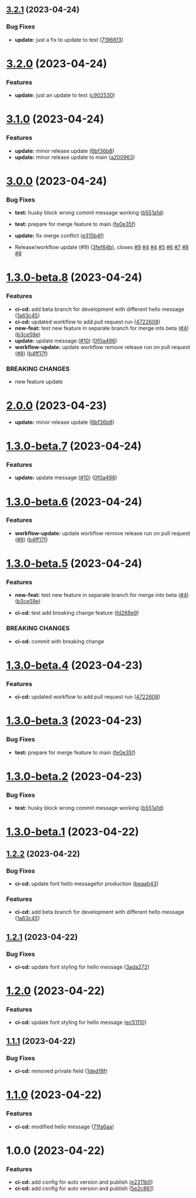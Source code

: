 ## [3.2.1](https://github.com/habibadeku-cpi/auto-pub-ver-lib-poc/compare/v3.2.0...v3.2.1) (2023-04-24)


### Bug Fixes

* **update:** just a fix to update to test ([71966f3](https://github.com/habibadeku-cpi/auto-pub-ver-lib-poc/commit/71966f30579a95a35562312153a10d2aa8edf8db))

# [3.2.0](https://github.com/habibadeku-cpi/auto-pub-ver-lib-poc/compare/v3.1.0...v3.2.0) (2023-04-24)


### Features

* **update:** just an update to test ([c902530](https://github.com/habibadeku-cpi/auto-pub-ver-lib-poc/commit/c90253015df08d9c858389aba068afc4262895cf))

# [3.1.0](https://github.com/habibadeku-cpi/auto-pub-ver-lib-poc/compare/v3.0.0...v3.1.0) (2023-04-24)


### Features

* **update:** minor release update ([6bf36b8](https://github.com/habibadeku-cpi/auto-pub-ver-lib-poc/commit/6bf36b85524d12bb0a9b626413657938573e336b))
* **update:** minor release update to main ([a200963](https://github.com/habibadeku-cpi/auto-pub-ver-lib-poc/commit/a2009634f2ea134735352c8905e752ec49d22839))

# [3.0.0](https://github.com/habibadeku-cpi/auto-pub-ver-lib-poc/compare/v2.0.0...v3.0.0) (2023-04-24)


### Bug Fixes

* **test:** husky block wrong commit  message working ([b551a1d](https://github.com/habibadeku-cpi/auto-pub-ver-lib-poc/commit/b551a1d3b32d624e1d45eeab95076c977ed5a793))
* **test:** prepare for merge feature to main ([fe0e35f](https://github.com/habibadeku-cpi/auto-pub-ver-lib-poc/commit/fe0e35f2d90385970c2c19beedf5a2c690a9247b))
* **update:** fix merge conflict ([e315b4f](https://github.com/habibadeku-cpi/auto-pub-ver-lib-poc/commit/e315b4f5f84cbb9468c9e5b82d00d30af67c23d5))


* Release/workflow update (#9) ([3fef64b](https://github.com/habibadeku-cpi/auto-pub-ver-lib-poc/commit/3fef64b86d7f2e305fc0704defffebc04363e06a)), closes [#9](https://github.com/habibadeku-cpi/auto-pub-ver-lib-poc/issues/9) [#4](https://github.com/habibadeku-cpi/auto-pub-ver-lib-poc/issues/4) [#4](https://github.com/habibadeku-cpi/auto-pub-ver-lib-poc/issues/4) [#5](https://github.com/habibadeku-cpi/auto-pub-ver-lib-poc/issues/5) [#6](https://github.com/habibadeku-cpi/auto-pub-ver-lib-poc/issues/6) [#7](https://github.com/habibadeku-cpi/auto-pub-ver-lib-poc/issues/7) [#8](https://github.com/habibadeku-cpi/auto-pub-ver-lib-poc/issues/8) [#8](https://github.com/habibadeku-cpi/auto-pub-ver-lib-poc/issues/8)
# [1.3.0-beta.8](https://github.com/habibadeku-cpi/auto-pub-ver-lib-poc/compare/v1.3.0-beta.7...v1.3.0-beta.8) (2023-04-24)


### Features

* **ci-cd:** add beta branch for development with different hello message ([1a63c45](https://github.com/habibadeku-cpi/auto-pub-ver-lib-poc/commit/1a63c450d095b8f521b57a59eef288f9011edec9))
* **ci-cd:** updated workflow to add pull request run ([4722608](https://github.com/habibadeku-cpi/auto-pub-ver-lib-poc/commit/4722608bb1ef54fd481e9a7855c00cfcc7195df4))
* **new-feat:** test new feature in separate branch for merge into beta ([#4](https://github.com/habibadeku-cpi/auto-pub-ver-lib-poc/issues/4)) ([b3ce59e](https://github.com/habibadeku-cpi/auto-pub-ver-lib-poc/commit/b3ce59e2207f72355c380b36432b0344404eb69a))
* **update:** update message ([#10](https://github.com/habibadeku-cpi/auto-pub-ver-lib-poc/issues/10)) ([0f0a496](https://github.com/habibadeku-cpi/auto-pub-ver-lib-poc/commit/0f0a496dd48cb41a21ceac4ee02ea0da20259dcb))
* **workflow-update:** update workflow remove release run  on pull request ([#8](https://github.com/habibadeku-cpi/auto-pub-ver-lib-poc/issues/8)) ([b4ff17f](https://github.com/habibadeku-cpi/auto-pub-ver-lib-poc/commit/b4ff17f67409f533e46b3ad5fd3b814450ebdc93))


### BREAKING CHANGES

* new feature update

# [2.0.0](https://github.com/habibadeku-cpi/auto-pub-ver-lib-poc/compare/v1.2.2...v2.0.0) (2023-04-23)
* **update:** minor release update ([6bf36b8](https://github.com/habibadeku-cpi/auto-pub-ver-lib-poc/commit/6bf36b85524d12bb0a9b626413657938573e336b))

# [1.3.0-beta.7](https://github.com/habibadeku-cpi/auto-pub-ver-lib-poc/compare/v1.3.0-beta.6...v1.3.0-beta.7) (2023-04-24)


### Features

* **update:** update message ([#10](https://github.com/habibadeku-cpi/auto-pub-ver-lib-poc/issues/10)) ([0f0a496](https://github.com/habibadeku-cpi/auto-pub-ver-lib-poc/commit/0f0a496dd48cb41a21ceac4ee02ea0da20259dcb))

# [1.3.0-beta.6](https://github.com/habibadeku-cpi/auto-pub-ver-lib-poc/compare/v1.3.0-beta.5...v1.3.0-beta.6) (2023-04-24)


### Features

* **workflow-update:** update workflow remove release run  on pull request ([#8](https://github.com/habibadeku-cpi/auto-pub-ver-lib-poc/issues/8)) ([b4ff17f](https://github.com/habibadeku-cpi/auto-pub-ver-lib-poc/commit/b4ff17f67409f533e46b3ad5fd3b814450ebdc93))

# [1.3.0-beta.5](https://github.com/habibadeku-cpi/auto-pub-ver-lib-poc/compare/v1.3.0-beta.4...v1.3.0-beta.5) (2023-04-24)


### Features

* **new-feat:** test new feature in separate branch for merge into beta ([#4](https://github.com/habibadeku-cpi/auto-pub-ver-lib-poc/issues/4)) ([b3ce59e](https://github.com/habibadeku-cpi/auto-pub-ver-lib-poc/commit/b3ce59e2207f72355c380b36432b0344404eb69a))

* **ci-cd:** test add breaking change feature ([fd268e9](https://github.com/habibadeku-cpi/auto-pub-ver-lib-poc/commit/fd268e97d5898e55c26be467e7460dc7078ba037))


### BREAKING CHANGES

* **ci-cd:** commit with breaking change

# [1.3.0-beta.4](https://github.com/habibadeku-cpi/auto-pub-ver-lib-poc/compare/v1.3.0-beta.3...v1.3.0-beta.4) (2023-04-23)


### Features

* **ci-cd:** updated workflow to add pull request run ([4722608](https://github.com/habibadeku-cpi/auto-pub-ver-lib-poc/commit/4722608bb1ef54fd481e9a7855c00cfcc7195df4))


# [1.3.0-beta.3](https://github.com/habibadeku-cpi/auto-pub-ver-lib-poc/compare/v1.3.0-beta.2...v1.3.0-beta.3) (2023-04-23)


### Bug Fixes

* **test:** prepare for merge feature to main ([fe0e35f](https://github.com/habibadeku-cpi/auto-pub-ver-lib-poc/commit/fe0e35f2d90385970c2c19beedf5a2c690a9247b))

# [1.3.0-beta.2](https://github.com/habibadeku-cpi/auto-pub-ver-lib-poc/compare/v1.3.0-beta.1...v1.3.0-beta.2) (2023-04-23)


### Bug Fixes

* **test:** husky block wrong commit  message working ([b551a1d](https://github.com/habibadeku-cpi/auto-pub-ver-lib-poc/commit/b551a1d3b32d624e1d45eeab95076c977ed5a793))

# [1.3.0-beta.1](https://github.com/habibadeku-cpi/auto-pub-ver-lib-poc/compare/v1.2.1...v1.3.0-beta.1) (2023-04-22)

## [1.2.2](https://github.com/habibadeku-cpi/auto-pub-ver-lib-poc/compare/v1.2.1...v1.2.2) (2023-04-22)


### Bug Fixes

* **ci-cd:** update font hello messagefor production ([beaab43](https://github.com/habibadeku-cpi/auto-pub-ver-lib-poc/commit/beaab436abd1bb0dde3fcbd19b543a4bb1adedb0))


### Features

* **ci-cd:** add beta branch for development with different hello message ([1a63c45](https://github.com/habibadeku-cpi/auto-pub-ver-lib-poc/commit/1a63c450d095b8f521b57a59eef288f9011edec9))


## [1.2.1](https://github.com/habibadeku-cpi/auto-pub-ver-lib-poc/compare/v1.2.0...v1.2.1) (2023-04-22)


### Bug Fixes

* **ci-cd:** update font styling for hello message ([3ada272](https://github.com/habibadeku-cpi/auto-pub-ver-lib-poc/commit/3ada27249f02407b358b4ea028ea3daf5be53723))

# [1.2.0](https://github.com/habibadeku-cpi/auto-pub-ver-lib-poc/compare/v1.1.1...v1.2.0) (2023-04-22)


### Features

* **ci-cd:** update font styling for hello message ([ec51110](https://github.com/habibadeku-cpi/auto-pub-ver-lib-poc/commit/ec5111091165badc506cb4779f1574c5d0e9a2cf))

## [1.1.1](https://github.com/habibadeku-cpi/auto-pub-ver-lib-poc/compare/v1.1.0...v1.1.1) (2023-04-22)


### Bug Fixes

* **ci-cd:** removed private field ([1ded18f](https://github.com/habibadeku-cpi/auto-pub-ver-lib-poc/commit/1ded18f0dc78e0ed5ae2ccc4ed824687df47a2b6))

# [1.1.0](https://github.com/habibadeku-cpi/auto-pub-ver-lib-poc/compare/v1.0.0...v1.1.0) (2023-04-22)


### Features

* **ci-cd:** modified hello message ([71fa6aa](https://github.com/habibadeku-cpi/auto-pub-ver-lib-poc/commit/71fa6aacfac3cedb4c6c69804fa95999aa5bc253))

# 1.0.0 (2023-04-22)


### Features

* **ci-cd:** add config for auto version and publish ([e2311b0](https://github.com/habibadeku-cpi/auto-pub-ver-lib-poc/commit/e2311b06b231f363257f015b6152929c5b6d312e))
* **ci-cd:** add config for auto version and publish ([5e2c861](https://github.com/habibadeku-cpi/auto-pub-ver-lib-poc/commit/5e2c861e4ea98e6c4d93f3fa04f9cd9298510b00))
